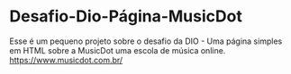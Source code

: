 # Desafio-Dio-Página-MusicDot
Esse é um pequeno projeto sobre o desafio da DIO - Uma página simples em HTML sobre a MusicDot uma escola de música online.
https://www.musicdot.com.br/
